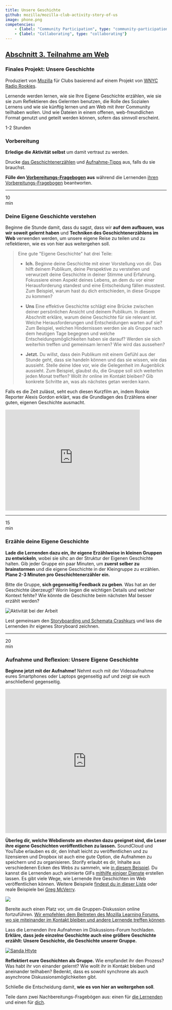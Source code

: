 ```yaml
---
title: Unsere Geschichte
github: mozilla/mozilla-club-activity-story-of-us
image: phone.png
competencies:
    - {label: "Community Participation", type: "community-participation"}
    - {label: "Collaborating", type: "collaborating"}
---
```


## [Abschnitt 3. Teilnahme am Web](http://mozilla.github.io/webmaker-curriculum/WebLiteracyBasics-I)

### Finales Projekt: Unsere Geschichte

Produziert von [Mozilla](https://webmaker.org/menter) für Clubs basierend auf einem Projekt von [WNYC Radio Rookies](https://radiorookies.makes.org/thimble/diy-toolkit-how-to-report-your-own-story).

Lernende werden lernen, wie sie Ihre Eigene Geschichte erzählen, wie sie sie zum Reflektieren des Gelernten benutzen, die Rolle des Sozialen Lernens und wie sie künftig lernen und am Web mit ihrer Community teilhaben wollen. Und wie Dateien in einem offenen, web-freundlichen Format genutzt und geteilt werden können, sofern das sinnvoll erscheint.

1-2 Stunden

### Vorbereitung

**Erledige die Aktivität selbst** um damit vertraut zu werden.

Drucke [das Geschichtenerzählen](http://www.scribd.com/doc/198426785/Story-Planning-Worksheet) und [Aufnahme-Tipps](http://www.scribd.com/doc/198426782/Recording-and-Interviewing-Basics-Worksheet) aus, falls du sie brauchst.

**Fülle den [Vorbereitungs-Fragebogen](http://goo.gl/forms/kAPPY2NDET) aus** während die Lernenden [ihren Vorbereitungs-Fragebogen](http://goo.gl/forms/KeeMwn7pMJ) beantworten.

---

10<br>min

### Deine Eigene Geschichte verstehen
Beginne die Stunde damit, dass du sagst, dass wir **auf dem aufbauen, was wir soweit gelernt haben** und **Techniken des Geschichtenerzählens im Web** verwenden werden, um unsere eigene Reise zu teilen und zu reflektieren, wie es von hier aus weitergehen soll.

> Eine gute "Eigene Geschichte" hat drei Teile:
> 
> * **Ich.** Beginne deine Geschichte mit einer Vorstellung von dir. Das hilft deinem Publikum, deine Perspektive zu verstehen und verwurzelt deine Geschichte in deiner Stimme und Erfahrung. Fokussiere einen Aspekt deines Lebens, an dem du vor einer Herausforderung standest und eine Entscheidung fällen musstest. Zum Beispiel, warum hast du dich entschieden, in diese Gruppe zu kommen?
> 
> * **Uns** Eine effektive Geschichte schlägt eine Brücke zwischen deiner persönlichen Ansicht und deinem Publikum. In diesem Abschnitt erkläre, warum deine Geschichte für sie relevant ist. Welche Herausforderungen und Entscheidungen warten auf sie? Zum Beispiel, welchen Hindernissen werden sie als Gruppe nach dem heutigen Tage begegnen und welche Entscheidungsmöglichkeiten haben sie darauf? Werden sie sich weiterhin treffen und gemeinsam lernen? Wie wird das aussehen?
> 
> * **Jetzt.** Du willst, dass dein Publikum mit einem Gefühl aus der Stunde geht, dass sie handeln können und das sie wissen, wie das aussieht. Stelle deine Idee vor, wie die Gelegenheit im Augenblick aussieht. Zum Beispiel, glaubst du, die Gruppe soll sich weiterhin jeden Monat treffen? Wollt ihr online im Kontakt bleiben? Gib konkrete Schritte an, was als nächstes getan werden kann.

Falls es die Zeit zulässt, seht euch diesen Kurzfilm an, indem Rookie Reporter Alexis Gordon erklärt, was die Grundlagen des Erzählens einer guten, eigenen Geschichte ausmacht.

<iframe src="https://www.youtube.com/embed/BTtbkgO70-E" allowfullscreen="" frameborder="0" height="315" width="420"></iframe>

---

15<br>min

### Erzähle deine Eigene Geschichte

**Lade die Lernenden dazu ein, ihr eigene Erzählweise in kleinen Gruppen zu entwickeln**, wobei sie sihc an der Struktur der Eigenen Geschichte halten. Gib jeder Gruppe ein paar Minuten, um **zuerst selber zu brainstormen** und die eigene Geschichte in der Kleingruppe zu erzählen. **Plane 2-3 Minuten pro Geschichtenerzähler ein.**

Bitte die Gruppe, **sich gegenseitig Feedback zu geben**. Was hat an der Geschichte überzeugt? Worin liegen die wichtigen Details und welcher Kontext fehlte? Wie könnte die Geschichte beim nächsten Mal besser erzählt werden?

![Aktivität bei der Arbeit](http://mozilla.github.io/webmaker-curriculum/images/story-of-us-03.jpg)

Lest gemeinsam den [Storyboarding und Schemata Crashkurs](https://laura.makes.org/thimble/LTEyNzQ2NzQ2ODg=/schematics-and-storyboards) und lass die Lernenden ihr eigenes Storyboard zeichnen.

---

20<br>min

### Aufnahme und Reflexion: Unsere Eigene Geschichte

**Beginne jetzt mit der Aufnahme!** Nehmt euch mit der Videoaufnahme eures Smartphones oder Laptops gegenseitig auf und zeigt sie euch anschließend gegenseitig.

<iframe src="http://plotagon.com/player/42510" webkitallowfullscreen="" mozallowfullscreen="" allowfullscreen="" frameborder="0" height="450" width="100%"></iframe>

**Überleg dir, welche Webdienste am ehesten dazu geeignet sind, die Leser ihre eigene Geschichten veröffentlichen zu lassen.** SoundCloud und YouTube erlauben es dir, den Inhalt leicht zu veröffentlichen und zu lizensieren und Dropbox ist auch eine gute Option, die Aufnahmen zu speichern und zu organisieren. Storify erlaubt es dir, Inhalte aus verschiedenen Ecken des Webs zu sammeln, wie [in diesem Beispiel](https://storify.com/cpastor24/story-of-us#publiciz). Du kannst die Lernenden auch animierte GIFs [mithilfe einiger Dienste](https://katermouse.makes.org/thimble/LTIwNjQwNTYzMjA=/creative-commons-gif-exchange-activity) erstellen lassen. Es gibt viele Wege, wie Lernende ihre Geschichten im Web veröffentlichen können. Weitere Beispiele [findest du in dieser Liste](https://github.com/mozilla/teach.webmaker.org/issues/205#issuecomment-84924930) oder reale Beispiele bei [Greg McVerry](http://twitter.com/jgmac1106).

[![](https://d262ilb51hltx0.cloudfront.net/max/760/1*4i87-EgCi3HNvV-_--PjTg.gif)](https://medium.com/@leelefever/welcome-to-the-next-golden-age-of-animated-gifs-56c4851ae33e)

Bereite auch einen Platz vor, um die Gruppen-Diskussion online fortzuführen. [Wir empfehlen dem Beitreten des Mozilla Learning Forums, wo sie miteinander im Kontakt bleiben und andere Lernende treffen können](http://discourse.webmaker.org/category/clubs).

Lass die Lernenden ihre Aufnahmen im Diskussions-Forum hochladen. **Erkläre, dass jede einzelne Geschichte auch eine größere Geschichte erzählt: Unsere Geschichte, die Geschichte unserer Gruppe.**

[![Sanda Htyte](http://mozilla.github.io/webmaker-curriculum/images/story-of-us-02.jpg)](http://www.sandahtyte.com/)

**Reflektiert eure Geschichten als Gruppe.** Wie empfandet ihr den Prozess? Was habt ihr von einander gelernt? Wie wollt ihr in Kontakt bleiben und aneinander teilhaben? Bedenkt, dass es sowohl synchrone als auch asynchrone Diskussionsmöglichkeiten gibt.

Schließe die Entscheidung damit, **wie es von hier an weitergehen soll**.

Teile dann zwei Nachbereitungs-Fragebögen aus: einen für [die Lernenden](http://goo.gl/forms/8UWO57WswT) und einen für [dich](http://goo.gl/forms/gUaeABnBuh).